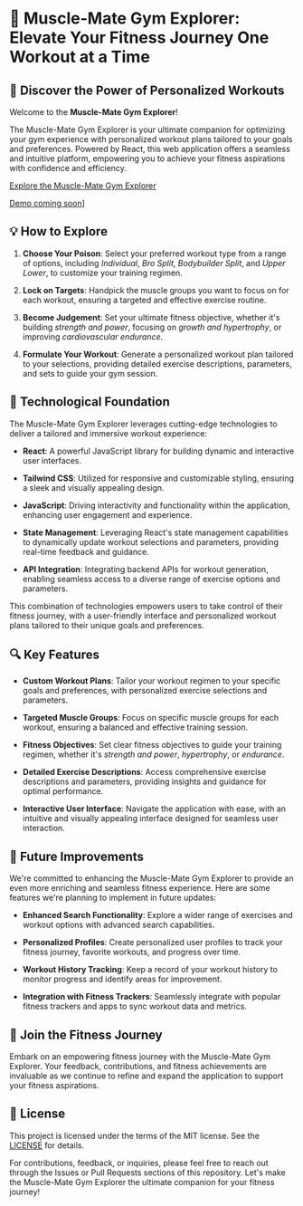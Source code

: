 # 💪 Muscle-Mate Gym Explorer: Elevate Your Fitness Journey One Workout at a Time

## 🌟 Discover the Power of Personalized Workouts

Welcome to the **Muscle-Mate Gym Explorer**!

The Muscle-Mate Gym Explorer is your ultimate companion for optimizing your gym experience with personalized workout plans tailored to your goals and preferences. Powered by React, this web application offers a seamless and intuitive platform, empowering you to achieve your fitness aspirations with confidence and efficiency.

[Explore the Muscle-Mate Gym Explorer](https://musclemate-app.netlify.app/)

[Demo coming soon](ADD_YOUR_YOUTUBE_THUMBNAIL_LINK_HERE)]

## 💡 How to Explore

1. **Choose Your Poison**: Select your preferred workout type from a range of options, including *Individual*, *Bro Split*, *Bodybuilder Split*, and *Upper Lower*, to customize your training regimen.
   
2. **Lock on Targets**: Handpick the muscle groups you want to focus on for each workout, ensuring a targeted and effective exercise routine.

3. **Become Judgement**: Set your ultimate fitness objective, whether it's building *strength and power*, focusing on *growth and hypertrophy*, or improving *cardiovascular endurance*.

4. **Formulate Your Workout**: Generate a personalized workout plan tailored to your selections, providing detailed exercise descriptions, parameters, and sets to guide your gym session.

## 🚀 Technological Foundation

The Muscle-Mate Gym Explorer leverages cutting-edge technologies to deliver a tailored and immersive workout experience:

- **React**: A powerful JavaScript library for building dynamic and interactive user interfaces.
  
- **Tailwind CSS**: Utilized for responsive and customizable styling, ensuring a sleek and visually appealing design.
  
- **JavaScript**: Driving interactivity and functionality within the application, enhancing user engagement and experience.
  
- **State Management**: Leveraging React's state management capabilities to dynamically update workout selections and parameters, providing real-time feedback and guidance.
  
- **API Integration**: Integrating backend APIs for workout generation, enabling seamless access to a diverse range of exercise options and parameters.

This combination of technologies empowers users to take control of their fitness journey, with a user-friendly interface and personalized workout plans tailored to their unique goals and preferences.

## 🔍 Key Features

- **Custom Workout Plans**: Tailor your workout regimen to your specific goals and preferences, with personalized exercise selections and parameters.
  
- **Targeted Muscle Groups**: Focus on specific muscle groups for each workout, ensuring a balanced and effective training session.
  
- **Fitness Objectives**: Set clear fitness objectives to guide your training regimen, whether it's *strength and power*, *hypertrophy*, or *endurance*.
  
- **Detailed Exercise Descriptions**: Access comprehensive exercise descriptions and parameters, providing insights and guidance for optimal performance.
  
- **Interactive User Interface**: Navigate the application with ease, with an intuitive and visually appealing interface designed for seamless user interaction.

## 📝 Future Improvements

We're committed to enhancing the Muscle-Mate Gym Explorer to provide an even more enriching and seamless fitness experience. Here are some features we're planning to implement in future updates:

- **Enhanced Search Functionality**: Explore a wider range of exercises and workout options with advanced search capabilities.
  
- **Personalized Profiles**: Create personalized user profiles to track your fitness journey, favorite workouts, and progress over time.
  
- **Workout History Tracking**: Keep a record of your workout history to monitor progress and identify areas for improvement.
  
- **Integration with Fitness Trackers**: Seamlessly integrate with popular fitness trackers and apps to sync workout data and metrics.

## 🌟 Join the Fitness Journey

Embark on an empowering fitness journey with the Muscle-Mate Gym Explorer. Your feedback, contributions, and fitness achievements are invaluable as we continue to refine and expand the application to support your fitness aspirations.

## 📝 License

This project is licensed under the terms of the MIT license. See the [LICENSE](https://github.com/ishita48/Muscle-Mate/blob/main/LICENSE) for details.

For contributions, feedback, or inquiries, please feel free to reach out through the Issues or Pull Requests sections of this repository. Let's make the Muscle-Mate Gym Explorer the ultimate companion for your fitness journey!
